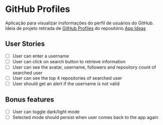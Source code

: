 # GitHub Profiles

Aplicação para visualizar insformações do perfil de usuários do GitHub. Ideia de projeto retirada de [GitHub Profiles](https://github.com/florinpop17/app-ideas/blob/master/Projects/2-Intermediate/GitHub-Profiles.md) do repositório [App Ideas](https://github.com/florinpop17/app-ideas)

## User Stories

-   [ ] User can enter a username
-   [ ] User can click on search button to retrieve information
-   [ ] User can see the avatar, username, followers and repository count of searched user
-   [ ] User can see the top 4 repositories of searched user
-   [ ] User should get an alert if the username is not valid

## Bonus features
-  [ ] User can toggle dark/light mode
-  [ ] Selected mode should persist when user comes back to the app again

